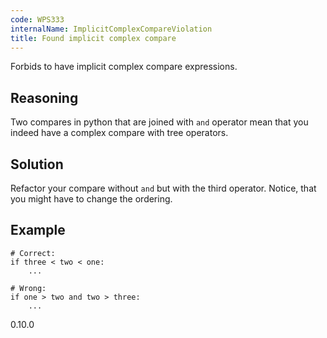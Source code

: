 ```yaml
---
code: WPS333
internalName: ImplicitComplexCompareViolation
title: Found implicit complex compare
---
```


Forbids to have implicit complex compare expressions.

## Reasoning
Two compares in python that are joined with `and` operator mean that
you indeed have a complex compare with tree operators.

## Solution
Refactor your compare without `and` but with the third operator.
Notice, that you might have to change the ordering.

## Example

    # Correct:
    if three < two < one:
        ...
    
    # Wrong:
    if one > two and two > three:
        ...

<div class="versionadded">

0.10.0

</div>